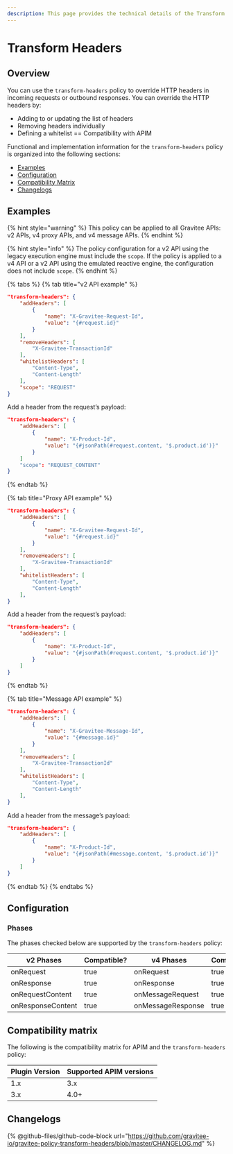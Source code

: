 ```yaml
---
description: This page provides the technical details of the Transform Headers policy
---
```


# Transform Headers

## Overview

You can use the `transform-headers` policy to override HTTP headers in incoming requests or outbound responses. You can override the HTTP headers by:

* Adding to or updating the list of headers
* Removing headers individually
* Defining a whitelist == Compatibility with APIM

Functional and implementation information for the `transform-headers` policy is organized into the following sections:

* [Examples](transform-headers.md#examples)
* [Configuration](transform-headers.md#configuration)
* [Compatibility Matrix](transform-headers.md#compatibility-matrix)
* [Changelogs](transform-headers.md#changelogs)

## Examples

{% hint style="warning" %}
This policy can be applied to all Gravitee APIs: v2 APIs, v4 proxy APIs, and v4 message APIs.&#x20;
{% endhint %}

{% hint style="info" %}
The policy configuration for a v2 API using the legacy execution engine must include the `scope`. If the policy is applied to a v4 API or a v2 API using the emulated reactive engine, the configuration does not include `scope`.
{% endhint %}

{% tabs %}
{% tab title="v2 API example" %}
```json
"transform-headers": {
    "addHeaders": [
        {
            "name": "X-Gravitee-Request-Id",
            "value": "{#request.id}"
        }
    ],
    "removeHeaders": [
        "X-Gravitee-TransactionId"
    ],
    "whitelistHeaders": [
        "Content-Type",
        "Content-Length"
    ],
    "scope": "REQUEST"
}
```

Add a header from the request’s payload:

```json
"transform-headers": {
    "addHeaders": [
        {
            "name": "X-Product-Id",
            "value": "{#jsonPath(#request.content, '$.product.id')}"
        }
    ]
    "scope": "REQUEST_CONTENT"
}
```
{% endtab %}

{% tab title="Proxy API example" %}
```json
"transform-headers": {
    "addHeaders": [
        {
            "name": "X-Gravitee-Request-Id",
            "value": "{#request.id}"
        }
    ],
    "removeHeaders": [
        "X-Gravitee-TransactionId"
    ],
    "whitelistHeaders": [
        "Content-Type",
        "Content-Length"
    ],
}
```

Add a header from the request’s payload:

```json
"transform-headers": {
    "addHeaders": [
        {
            "name": "X-Product-Id",
            "value": "{#jsonPath(#request.content, '$.product.id')}"
        }
    ]
}
```
{% endtab %}

{% tab title="Message API example" %}
```json
"transform-headers": {
    "addHeaders": [
        {
            "name": "X-Gravitee-Message-Id",
            "value": "{#message.id}"
        }
    ],
    "removeHeaders": [
        "X-Gravitee-TransactionId"
    ],
    "whitelistHeaders": [
        "Content-Type",
        "Content-Length"
    ],
}
```

Add a header from the message’s payload:

```json
"transform-headers": {
    "addHeaders": [
        {
            "name": "X-Product-Id",
            "value": "{#jsonPath(#message.content, '$.product.id')}"
        }
    ]
}
```
{% endtab %}
{% endtabs %}

## Configuration

### Phases

The phases checked below are supported by the `transform-headers` policy:

<table data-full-width="false"><thead><tr><th width="209">v2 Phases</th><th width="139" data-type="checkbox">Compatible?</th><th width="204.41136671177264">v4 Phases</th><th data-type="checkbox">Compatible?</th></tr></thead><tbody><tr><td>onRequest</td><td>true</td><td>onRequest</td><td>true</td></tr><tr><td>onResponse</td><td>true</td><td>onResponse</td><td>true</td></tr><tr><td>onRequestContent</td><td>true</td><td>onMessageRequest</td><td>true</td></tr><tr><td>onResponseContent</td><td>true</td><td>onMessageResponse</td><td>true</td></tr></tbody></table>

## Compatibility matrix

The following is the compatibility matrix for APIM and the `transform-headers` policy:

<table data-full-width="false"><thead><tr><th>Plugin Version</th><th>Supported APIM versions</th></tr></thead><tbody><tr><td>1.x</td><td>3.x</td></tr><tr><td>3.x</td><td>4.0+</td></tr></tbody></table>

## Changelogs

{% @github-files/github-code-block url="https://github.com/gravitee-io/gravitee-policy-transform-headers/blob/master/CHANGELOG.md" %}
